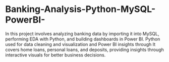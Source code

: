 # Banking-Analysis-Python-MySQL-PowerBI-
 In this project involves analyzing banking data by importing it into MySQL, performing EDA with Python, and building dashboards in Power BI. Python used for data cleaning and visualization and Power BI insights through It covers home loans, personal loans, and deposits, providing insights through interactive visuals for better business decisions.
